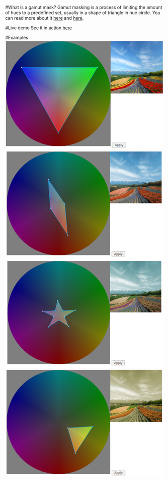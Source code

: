 #What is a gamut mask?
Gamut masking is a process of limiting the amount of hues to a predefined set, usually in a shape of triangle in hue circle. You can read more about it [here](http://joostdevblog.blogspot.com/2015/01/a-tool-for-analysing-colour-schemes.html) and [here](http://gurneyjourney.blogspot.com/2008/01/color-wheel-masking-part-1.html).

#Live demo
See it in action [here](//kuba-orlik.github.io/gamut-masker/)

#Examples
![example1](./img/example1.png)
![example3](./img/example3.png)
![example4](./img/example4.png)
![example2](./img/example2.png)
